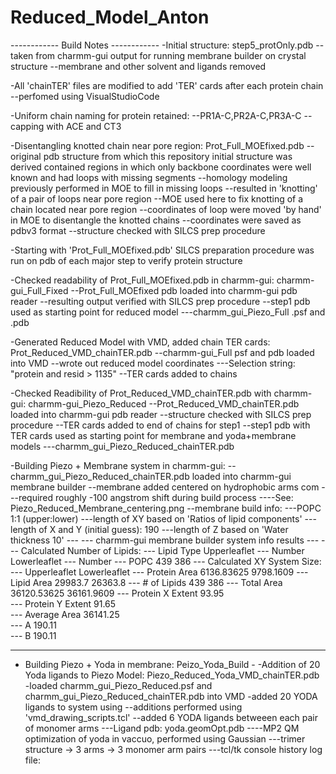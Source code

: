 # Reduced_Model_Anton


------------ Build Notes ------------
-Initial structure: step5_protOnly.pdb
--taken from charmm-gui output for running membrane builder on crystal structure
--membrane and other solvent and ligands removed

-All 'chainTER' files are modified to add 'TER' cards after each protein chain
--perfomed using VisualStudioCode

-Uniform chain naming for protein retained:
--PR1A-C,PR2A-C,PR3A-C
--capping with ACE and CT3

-Disentangling knotted chain near pore region: Prot_Full_MOEfixed.pdb
--original pdb structure from which this repository initial structure was derived
  contained regions in which only backbone coordinates were well known and had
  loops with missing segments
--homology modeling previously performed in MOE to fill in missing loops
--resulted in 'knotting' of a pair of loops near pore region
--MOE used here to fix knotting of a chain located near pore region
--coordinates of loop were moved 'by hand' in MOE to disentangle the knotted chains
--coordinates were saved as pdbv3 format
--structure checked with SILCS prep procedure

-Starting with 'Prot_Full_MOEfixed.pdb' SILCS preparation procedure was run
 on pdb of each major step to verify protein structure

 -Checked readability of Prot_Full_MOEfixed.pdb in charmm-gui: charmm-gui_Full_Fixed
 --Prot_Full_MOEfixed pdb loaded into charmm-gui pdb reader
 --resulting output verified with SILCS prep procedure
 --step1 pdb used as starting point for reduced model
 ---charmm_gui_Piezo_Full .psf and .pdb

 -Generated Reduced Model with VMD, added chain TER cards: Prot_Reduced_VMD_chainTER.pdb
 --charmm-gui_Full psf and pdb loaded into VMD
 --wrote out reduced model coordinates
 ---Selection string: "protein and resid > 1135"
 --TER cards added to chains

 -Checked Readibility of Prot_Reduced_VMD_chainTER.pdb with charmm-gui: charmm-gui_Piezo_Reduced
 --Prot_Reduced_VMD_chainTER.pdb loaded into charmm-gui pdb reader
 --structure checked with SILCS prep procedure
 --TER cards added to end of chains for step1
 --step1 pdb with TER cards used as starting point for membrane and yoda+membrane models
 ---charmm_gui_Piezo_Reduced_chainTER.pdb

 -Building Piezo + Membrane system in charmm-gui:
 --charmm_gui_Piezo_Reduced_chainTER.pdb loaded into charmm-gui membrane builder
 --membrane added centered on hydrophobic arms com
 ---required roughly -100 angstrom shift during build process
 ----See: Piezo_Reduced_Membrane_centering.png
 --membrane build info:
 ---POPC 1:1 (upper:lower)
 ---length of XY based on 'Ratios of lipid components'
 ---length of X and Y (initial guess): 190
 ---length of Z based on 'Water thickness 10'
 --- --- charmm-gui membrane builder system info results ---
 --- Calculated Number of Lipids:
 --- Lipid Type	Upperleaflet 
 --- Number	Lowerleaflet 
 --- Number
 --- POPC	439	386
 --- Calculated XY System Size:
 ---  	Upperleaflet	Lowerleaflet
 --- Protein Area	6136.83625	9798.1609
 --- Lipid Area	29983.7	26363.8
 --- # of Lipids	439	386
 --- Total Area	36120.53625	36161.9609
 --- Protein X Extent	93.95	
 --- Protein Y Extent	91.65	 
 --- Average Area	36141.25	
 --- A	190.11	
 --- B	190.11	 
 --- --- --- --- --- --- --- --- --- --- ---

 - Building Piezo + Yoda in membrane: Peizo_Yoda_Build -
 -Addition of 20 Yoda ligands to Piezo Model: Piezo_Reduced_Yoda_VMD_chainTER.pdb
 -loaded charmm_gui_Piezo_Reduced.psf and charmm_gui_Piezo_Reduced_chainTER.pdb into VMD
 -added 20 YODA ligands to system using 
 --additions performed using 'vmd_drawing_scripts.tcl'
 --added 6 YODA ligands betweeen each pair of monomer arms
 ---Ligand pdb: yoda.geomOpt.pdb
 ----MP2 QM optimization of yoda in vaccuo, performed using Gaussian
 ---trimer structure -> 3 arms -> 3 monomer arm pairs
 ---tcl/tk console history log file: 

 